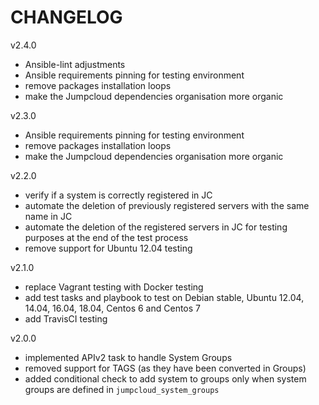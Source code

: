 # CHANGELOG

v2.4.0
- Ansible-lint adjustments
- Ansible requirements pinning for testing environment
- remove packages installation loops
- make the Jumpcloud dependencies organisation more organic

v2.3.0
- Ansible requirements pinning for testing environment
- remove packages installation loops
- make the Jumpcloud dependencies organisation more organic

v2.2.0
- verify if a system is correctly registered in JC
- automate the deletion of previously registered servers with the same name in JC
- automate the deletion of the registered servers in JC for testing purposes at the end of the test process
- remove support for Ubuntu 12.04 testing

v2.1.0
- replace Vagrant testing with Docker testing
- add test tasks and playbook to test on Debian stable, Ubuntu 12.04, 14.04, 16.04, 18.04, Centos 6 and Centos 7
- add TravisCI testing

v2.0.0
- implemented APIv2 task to handle System Groups
- removed support for TAGS (as they have been converted in Groups)
- added conditional check to add system to groups only when system groups are defined in `jumpcloud_system_groups`
